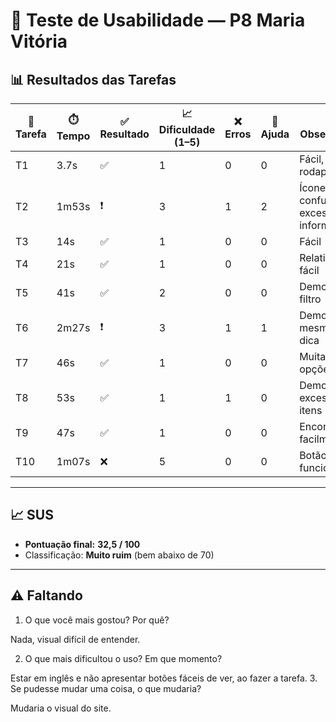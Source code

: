 # 👤 Teste de Usabilidade — P8 Maria Vitória

## 📊 Resultados das Tarefas
| 📝 Tarefa | ⏱️ Tempo | ✅ Resultado | 📈 Dificuldade (1–5) | ❌ Erros | 🙋 Ajuda | 🔎 Observações |
|-----------|----------|--------------|----------------------|----------|----------|----------------|
| T1  | 3.7s  | ✅ | 1 | 0 | 0 | Fácil, no rodapé |
| T2  | 1m53s | ❗ | 3 | 1 | 2 | Ícone confuso, excesso de informação |
| T3  | 14s   | ✅ | 1 | 0 | 0 | Fácil |
| T4  | 21s   | ✅ | 1 | 0 | 0 | Relativamente fácil |
| T5  | 41s   | ✅ | 2 | 0 | 0 | Demorou sem filtro |
| T6  | 2m27s | ❗ | 3 | 1 | 1 | Demorou mesmo com dica |
| T7  | 46s   | ✅ | 1 | 0 | 0 | Muitas opções |
| T8  | 53s   | ✅ | 1 | 1 | 0 | Demorou por excesso de itens |
| T9  | 47s   | ✅ | 1 | 0 | 0 | Encontrou facilmente |
| T10 | 1m07s | ❌ | 5 | 0 | 0 | Botão não funcionou |

---

## 📈 SUS
- **Pontuação final:** **32,5 / 100**  
- Classificação: **Muito ruim** (bem abaixo de 70)

---

## ⚠️ Faltando
1. O que você mais gostou? Por quê?

 Nada, visual difícil de entender. 

2. O que mais dificultou o uso? Em que momento?

Estar em inglês e não apresentar botões fáceis de ver, ao fazer a tarefa. 
3. Se pudesse mudar uma coisa, o que mudaria? 

Mudaria o visual do site. 
